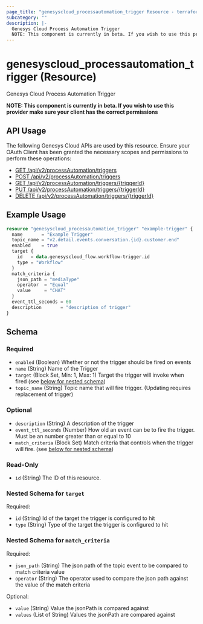 ```yaml
---
page_title: "genesyscloud_processautomation_trigger Resource - terraform-provider-genesyscloud"
subcategory: ""
description: |-
  Genesys Cloud Process Automation Trigger
  NOTE: This component is currently in beta. If you wish to use this provider make sure your client has the correct permissions
---
```

# genesyscloud_processautomation_trigger (Resource)

Genesys Cloud Process Automation Trigger

**NOTE: This component is currently in beta. If you wish to use this provider make sure your client has the correct permissions**

## API Usage
The following Genesys Cloud APIs are used by this resource. Ensure your OAuth Client has been granted the necessary scopes and permissions to perform these operations:

* [GET /api/v2/processAutomation/triggers](https://developer.genesys.cloud/platform/preview-apis#get-api-v2-processautomation-triggers)
* [POST /api/v2/processAutomation/triggers](https://developer.genesys.cloud/platform/preview-apis#post-api-v2-processautomation-triggers)
* [GET /api/v2/processAutomation/triggers/{triggerId}](https://developer.genesys.cloud/platform/preview-apis#get-api-v2-processautomation-triggers--triggerId-)
* [PUT /api/v2/processAutomation/triggers/{triggerId}](https://developer.genesys.cloud/platform/preview-apis#put-api-v2-processautomation-triggers--triggerId-)
* [DELETE /api/v2/processAutomation/triggers/{triggerId}](https://developer.genesys.cloud/platform/preview-apis#delete-api-v2-processautomation-triggers--triggerId-)

## Example Usage

```terraform
resource "genesyscloud_processautomation_trigger" "example-trigger" {
  name       = "Example Trigger"
  topic_name = "v2.detail.events.conversation.{id}.customer.end"
  enabled    = true
  target {
    id   = data.genesyscloud_flow.workflow-trigger.id
    type = "Workflow"
  }
  match_criteria {
    json_path = "mediaType"
    operator  = "Equal"
    value     = "CHAT"
  }
  event_ttl_seconds = 60
  description       = "description of trigger"
}
```

<!-- schema generated by tfplugindocs -->
## Schema

### Required

- `enabled` (Boolean) Whether or not the trigger should be fired on events
- `name` (String) Name of the Trigger
- `target` (Block Set, Min: 1, Max: 1) Target the trigger will invoke when fired (see [below for nested schema](#nestedblock--target))
- `topic_name` (String) Topic name that will fire trigger. (Updating requires replacement of trigger)

### Optional

- `description` (String) A description of the trigger
- `event_ttl_seconds` (Number) How old an event can be to fire the trigger. Must be an number greater than or equal to 10
- `match_criteria` (Block Set) Match criteria that controls when the trigger will fire. (see [below for nested schema](#nestedblock--match_criteria))

### Read-Only

- `id` (String) The ID of this resource.

<a id="nestedblock--target"></a>
### Nested Schema for `target`

Required:

- `id` (String) Id of the target the trigger is configured to hit
- `type` (String) Type of the target the trigger is configured to hit


<a id="nestedblock--match_criteria"></a>
### Nested Schema for `match_criteria`

Required:

- `json_path` (String) The json path of the topic event to be compared to match criteria value
- `operator` (String) The operator used to compare the json path against the value of the match criteria

Optional:

- `value` (String) Value the jsonPath is compared against
- `values` (List of String) Values the jsonPath are compared against

